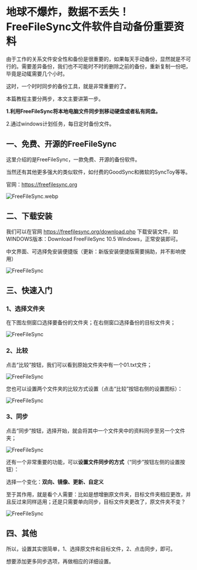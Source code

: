 # 地球不爆炸，数据不丢失！FreeFileSync文件软件自动备份重要资料

由于工作的关系文件安全性和备份是很重要的，如果每天手动备份，显然就是不可行的。需要差异备份，我们也不可能时不时的删除之前的备份，重新复制一份吧，毕竟是动辄需要几个小时。

这时，一个时时同步的备份工具，就是非常重要的了。

本篇教程主要分两步，本文主要讲第一步。

**1.利用FreeFileSync将本地电脑文件同步到移动硬盘或者私有网盘。**

2.通过windows计划任务，每日定时备份文件。

## 一、免费、开源的FreeFileSync

这里介绍的是FreeFileSync，一款免费、开源的备份软件。

当然还有其他更多强大的类似软件，如付费的GoodSync和微软的SyncToy等等。

官网：https://freefilesync.org

![FreeFileSync.webp](https://imgoss.xgss.net/picgo/FreeFileSync.webp.jpg?aliyun)

## 二、下载安装

我们可以在官网 https://freefilesync.org/download.php 下载安装文件，如WINDOWS版本：Download FreeFileSync 10.5 Windows，正常安装即可。

中文界面、可选择免安装便捷版（更新：新版安装便捷版需要捐助，并不影响使用）

![FreeFileSync](https://imgoss.xgss.net/picgo/201810251642_65.png?aliyun)

## 三、快速入门

### 1、选择文件夹

在下图左侧窗口选择要备份的文件夹；在右侧窗口选择备份的目标文件夹；

![FreeFileSync](https://imgoss.xgss.net/picgo/201810251646_588.png?aliyun)

### 2、比较

点击“比较”按钮，我们可以看到原始文件夹中有一个01.txt文件；

![FreeFileSync](https://imgoss.xgss.net/picgo/201810251650_190.png?aliyun)

您也可以设置两个文件夹的比较方式设置（点击“比较”按钮右侧的设置图标）：

![FreeFileSync](https://imgoss.xgss.net/picgo/201810251651_550.png?aliyun)

### 3、同步

点击“同步”按钮，选择开始，就会将其中一个文件夹中的资料同步至另一个文件夹；

![FreeFileSync](https://imgoss.xgss.net/picgo/201810251653_9.png?aliyun)

还有一个非常重要的功能，可以**设置文件同步的方式**（“同步”按钮左侧的设置按钮）：

选择一个变化：**双向、镜像、更新、自定义**

至于其作用，就是看个人需要：比如是想增删原文件夹，目标文件夹相应更改，并且反过来同样适用；还是只需要单向同步，目标文件夹更改了，原文件夹不变？

![FreeFileSync](https://imgoss.xgss.net/picgo/201810251655_939.png?aliyun)

## 四、其他

所以，设置其实很简单，1、选择原文件和目标文件，2、点击同步，即可。

想要添加更多同步选项，再做相应的详细设置。



